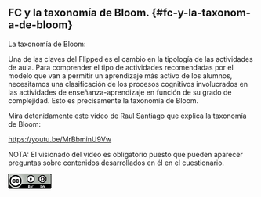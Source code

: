 ## FC y la taxonomía de Bloom. {#fc-y-la-taxonom-a-de-bloom}

La taxonomía de Bloom:

Una de las claves del Flipped es el cambio en la tipología de las actividades de aula. Para comprender el tipo de actividades recomendadas por el modelo que van a permitir un aprendizaje más activo de los alumnos, necesitamos una clasificación de los procesos cognitivos involucrados en las actividades de enseñanza-aprendizaje en función de su grado de complejidad. Esto es precisamente la taxonomía de Bloom.

Mira detenidamente este video de Raul Santiago que explica la taxonomía de Bloom:

https://youtu.be/MrBbminU9Vw

NOTA: El visionado del vídeo es obligatorio puesto que pueden aparecer preguntas sobre contenidos desarrollados en él en el cuestionario.

![Licencia Creative Commons](images/image9.png)